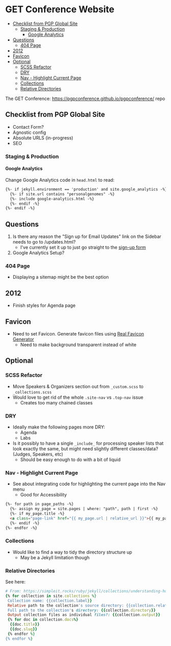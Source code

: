 # GET Conference Website

<!-- MarkdownTOC -->

* [Checklist from PGP Global Site](#checklist-from-pgp-global-site)
  * [Staging & Production](#staging--production)
    * [Google Analytics](#google-analytics)
* [Questions](#questions)
  * [404 Page](#404-page)
* [2012](#2012)
* [Favicon](#favicon)
* [Optional](#optional)
  * [SCSS Refactor](#scss-refactor)
  * [DRY](#dry)
  * [Nav - Highlight Current Page](#nav---highlight-current-page)
  * [Collections](#collections)
  * [Relative Directories](#relative-directories)

<!-- /MarkdownTOC -->

The GET Conference: https://pgpconference.github.io/pgpconference/ repo

<a id="checklist-from-pgp-global-site"></a>
## Checklist from PGP Global Site

* Contact Form?
* Agnostic config
* Absolute URLS (in-progress)
* SEO

<a id="staging--production"></a>
### Staging & Production

<a id="google-analytics"></a>
#### Google Analytics

Change Google Analytics code in `head.html` to read:

```html
{%- if jekyll.environment == 'production' and site.google_analytics -%}
  {%- if site.url contains "personalgenomes" -%}
  {%- include google-analytics.html -%}
  {%- endif -%}
{%- endif -%}
```

<a id="questions"></a>
## Questions

1. Is there any reason the "Sign up for Email Updates" link on the Sidebar needs to go to /updates.html?
    * I've currently set it up to just go straight to the [sign-up form](https://personalgenomes.us3.list-manage.com/subscribe?u=3980aaa2746fd428de44b2ab4&id=34d31b2d4b)
2. Google Analytics Setup?

<a id="404-page"></a>
### 404 Page

* Displaying a sitemap might be the best option

<a id="2012"></a>
## 2012

* Finish styles for Agenda page

<a id="favicon"></a>
## Favicon

* Need to set Favicon. Generate favicon files using [Real Favicon Generator](https://realfavicongenerator.net/)
  * Need to make background transparent instead of white

<a id="optional"></a>
## Optional

<a id="scss-refactor"></a>
### SCSS Refactor

* Move Speakers & Organizers section out from `_custom.scss` to `_collections.scss`
* Would love to get rid of the whole `.site-nav` vs `.top-nav` issue
  * Creates too many chained classes

<a id="dry"></a>
### DRY

* Ideally make the following pages more DRY:
  * Agenda
  * Labs
* Is it possibly to have a single `_include_` for processing speaker lists that look exactly the same, but might need slightly different classes/data? (Judges, Speakers, etc)
  * Should be easy enough to do with a bit of liquid

<a id="nav---highlight-current-page"></a>
### Nav - Highlight Current Page

* See about integrating code for highlighting the current page into the Nav menu
  * Good for Accessibility

```html
{%- for path in page_paths -%}
  {%- assign my_page = site.pages | where: "path", path | first -%}
  {%- if my_page.title -%}
  <a class="page-link" href="{{ my_page.url | relative_url }}">{{ my_page.title | escape }}</a>
  {%- endif -%}
{%- endfor -%}
```

<a id="collections"></a>
### Collections

* Would like to find a way to tidy the directory structure up
  * May be a Jekyll limitation though

<a id="relative-directories"></a>
### Relative Directories
See here:

```ruby
# From: https://simpleit.rocks/ruby/jekyll/collections/understanding-how-collections-work/
{% for collection in site.collections %}
 Collection name: {{collection.label}}
 Relative path to the collection's source directory: {{collection.relative_directory }}
 Full path to the collection's directory: {{collection.directory}}
 Output collection files as individual files?: {{collection.output}}
 {% for doc in collection.docs%}
  {{doc.title}}
  {{doc.slug}}
 {% endfor %}
{% endfor %}
```

